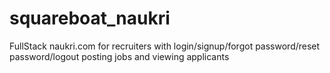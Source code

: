 # squareboat_naukri
FullStack naukri.com for recruiters with login/signup/forgot password/reset password/logout posting jobs and viewing applicants

